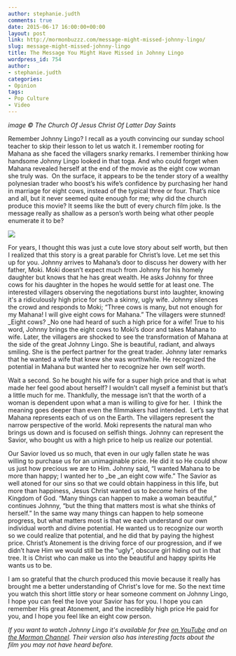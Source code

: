 ```yaml
---
author: stephanie.judth
comments: true
date: 2015-06-17 16:00:00+00:00
layout: post
link: http://mormonbuzzz.com/message-might-missed-johnny-lingo/
slug: message-might-missed-johnny-lingo
title: The Message You Might Have Missed in Johnny Lingo
wordpress_id: 754
author:
- stephanie.judth
categories:
- Opinion
tags:
- Pop Culture
- Video
---
```


_image © The Church Of Jesus Christ Of Latter Day Saints_

Remember Johnny Lingo? I recall as a youth convincing our sunday school teacher to skip their lesson to let us watch it. I remember rooting for Mahana as she faced the villagers snarky remarks. I remember thinking how handsome Johnny Lingo looked in that toga. And who could forget when Mahana revealed herself at the end of the movie as the eight cow woman she truly was.  On the surface, it appears to be the tender story of a wealthy polynesian trader who boost’s his wife’s confidence by purchasing her hand in marriage for eight cows, instead of the typical three or four. That’s nice and all, but it never seemed quite enough for me; why did the church produce this movie? It seems like the butt of every church film joke. Is the message really as shallow as a person’s worth being what other people enumerate it to be?

![](http://utahvalley360.com/wp-content/uploads/2014/06/Johnny-Lingo-how-many-cows.gif)

For years, I thought this was just a cute love story about self worth, but then I realized that this story is a great parable for Christ’s love. Let me set this up for you. Johnny arrives to Mahana’s door to discuss her dowery with her father, Moki. Moki doesn’t expect much from Johnny for his homely daughter but knows that he has great wealth. He asks Johnny for three cows for his daughter in the hopes he would settle for at least one. The interested villagers observing the negotiations burst into laughter, knowing it's a ridiculously high price for such a skinny, ugly wife. Johnny silences the crowd and responds to Moki; “Three cows is many, but not enough for my Mahana! I will give eight cows for Mahana.” The villagers were stunned! _Eight cows? _No one had heard of such a high price for a wife! True to his word, Johnny brings the eight cows to Moki’s door and takes Mahana to wife. Later, the villagers are shocked to see the transformation of Mahana at the side of the great Johnny Lingo. She is beautiful, radiant, and always smiling. She is the perfect partner for the great trader. Johnny later remarks that he wanted a wife that knew she was worthwhile. He recognized the potential in Mahana but wanted her to recognize her own self worth.

Wait a second. So he bought his wife for a super high price and that is what made her feel good about herself? I wouldn’t call myself a feminist but that’s a little much for me. Thankfully, the message isn’t that the worth of a woman is dependent upon what a man is willing to give for her.  I think the meaning goes deeper than even the filmmakers had intended.  Let’s say that Mahana represents each of us on the Earth. The villagers represent the narrow perspective of the world. Moki represents the natural man who brings us down and is focused on selfish things. Johnny can represent the Savior, who bought us with a high price to help us realize our potential.

Our Savior loved us so much, that even in our ugly fallen state he was willing to purchase us for an unimaginable price. He did it so He could show us just how precious we are to Him. Johnny said, “I wanted Mahana to be more than happy; I wanted her to _be _an eight cow wife.” The Savior as well atoned for our sins so that we could obtain happiness in this life, but more than happiness, Jesus Christ wanted us to _become_ heirs of the Kingdom of God. “Many things can happen to make a woman beautiful,” continues Johnny, “but the thing that matters most is what she thinks of herself.” In the same way many things can happen to help someone progress, but what matters most is that we each understand our own individual worth and divine potential. He wanted us to recognize our worth so we could realize that potential, and he did that by paying the highest price. Christ’s Atonement is the driving force of our progression, and if we didn’t have Him we would still be the “ugly”, obscure girl hiding out in that tree. It is Christ who can make us into the beautiful and happy spirits He wants us to be.

I am so grateful that the church produced this movie because it really has brought me a better understanding of Christ's love for me. So the next time you watch this short little story or hear someone comment on Johnny Lingo, I hope you can feel the love your Savior has for you. I hope you can remember His great Atonement, and the incredibly high price He paid for you, and I hope you feel like an eight cow person.

_If you want to watch Johnny Lingo it's available for free [on YouTube](https://www.youtube.com/watch?v=pfahoLfrddU) and on[ the Mormon Channel](https://www.mormonchannel.org/watch/collection/mormon-channel-videos/johnny-lingo-1). Their version also has interesting facts about the film you may not have heard before._
